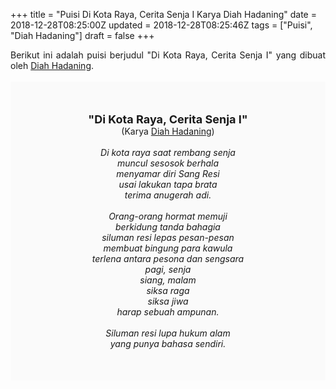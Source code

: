 +++
title = "Puisi Di Kota Raya, Cerita Senja I Karya Diah Hadaning"
date = 2018-12-28T08:25:00Z
updated = 2018-12-28T08:25:46Z
tags = ["Puisi", "Diah Hadaning"]
draft = false
+++

<div dir="ltr" style="text-align: left;" trbidi="on"><div dir="ltr" style="text-align: left;" trbidi="on"><div dir="ltr" style="text-align: left;" trbidi="on"><div style="text-align: justify;">Berikut ini adalah puisi berjudul "Di Kota Raya, Cerita Senja I" yang dibuat oleh <a href="http://ensiklopedia.kemdikbud.go.id/sastra/artikel/Diah_Hadaning" target="_blank">Diah Hadaning</a>. </div><br /><div style="background: #FAFAFA; font-size: 14px; height: auto; margin: 0 auto; padding: 50px; text-align: center; width: auto;"><span style="font-size: 18px;"><b>"Di Kota Raya, Cerita Senja I"</b></span><br />(Karya <a href="https://www.sekata.web.id/tags/diah-hadaning" target="_blank">Diah Hadaning</a>)<br /><br /><i>Di kota raya saat rembang senja</i><br /><i>muncul sesosok berhala</i><br /><i>menyamar diri Sang Resi</i><br /><i>usai lakukan tapa brata</i><br /><i>terima anugerah adi.</i><br /><br /><i>Orang-orang hormat memuji</i><br /><i>berkidung tanda bahagia</i><br /><i>siluman resi lepas pesan-pesan</i><br /><i>membuat bingung para kawula</i><br /><i>terlena antara pesona dan sengsara</i><br /><i>pagi, senja</i><br /><i>siang, malam</i><br /><i>siksa raga</i><br /><i>siksa jiwa</i><br /><i>harap sebuah ampunan.</i><br /><br /><i>Siluman resi lupa hukum alam</i><br /><i>yang punya bahasa sendiri.</i> </div></div></div></div>
